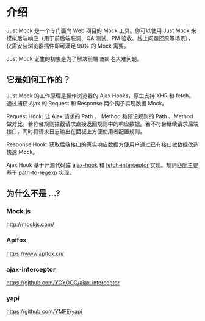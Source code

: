 # 介绍

Just Mock 是一个专门面向 Web 项目的 Mock 工具。你可以使用 Just Mock 来模拟后端响应（用于前后端联调、QA 测试、PM 验收、线上问题还原等场景），仅需安装浏览器插件即可满足 90% 的 Mock 需要。

Just Mock 诞生的初衷是为了解决前端 `造数` 老大难问题。

<!-- ## Features

- 项目管理
- 规则管理
- 日志管理 -->

## 它是如何工作的？

Just Mock 的工作原理是操作浏览器的 Ajax Hooks，原生支持 XHR 和 fetch。通过捕获 Ajax 的 Request 和 Response 两个钩子实现数据 Mock。

Request Hook: 让 Ajax 请求的 Path 、 Method 和预设规则的 Path 、Method 做对比。若符合规则拦截请求直接返回规则中的响应数据。若不符合继续请求后端接口，同时将请求日志输出在面板上方便使用者配置规则。

Response Hook: 获取后端接口的真实响应数据方便用户通过已有接口做数据改造快速 Mock。

Ajax Hook 基于开源代码库 [ajax-hook](https://github.com/wendux/ajax-hook) 和 [fetch-interceptor](https://github.com/itsfadnis/fetch-interceptor) 实现。规则匹配主要基于 [path-to-regexp](https://github.com/pillarjs/path-to-regexp) 实现。

## 为什么不是 ...?

### Mock.js

http://mockjs.com/

### Apifox

https://www.apifox.cn/

### ajax-interceptor

https://github.com/YGYOOO/ajax-interceptor

### yapi

https://github.com/YMFE/yapi
